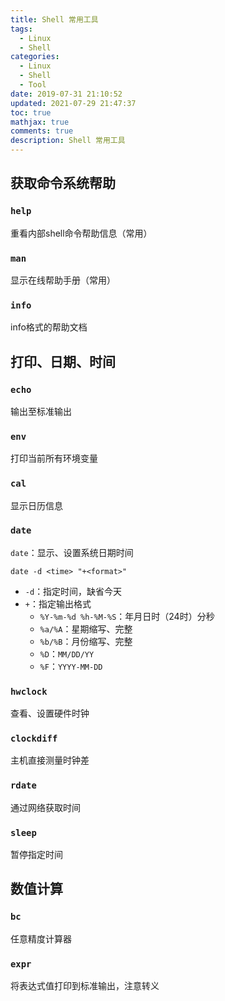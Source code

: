 ```yaml
---
title: Shell 常用工具
tags:
  - Linux
  - Shell
categories:
  - Linux
  - Shell
  - Tool
date: 2019-07-31 21:10:52
updated: 2021-07-29 21:47:37
toc: true
mathjax: true
comments: true
description: Shell 常用工具
---
```


##	获取命令系统帮助

###	`help`

重看内部shell命令帮助信息（常用）

###	`man`

显示在线帮助手册（常用）

###	`info`

info格式的帮助文档

##	打印、日期、时间

###	`echo`

输出至标准输出

###	`env`

打印当前所有环境变量

###	`cal`

显示日历信息

###	`date`

`date`：显示、设置系统日期时间

```shell
date -d <time> "+<format>"
```

-	`-d`：指定时间，缺省今天
-	`+`：指定输出格式
	-	`%Y-%m-%d %h-%M-%S`：年月日时（24时）分秒
	-	`%a/%A`：星期缩写、完整
	-	`%b/%B`：月份缩写、完整
	-	`%D`：`MM/DD/YY`
	-	`%F`：`YYYY-MM-DD`

###	`hwclock`

查看、设置硬件时钟

###	`clockdiff`

主机直接测量时钟差

###	`rdate`

通过网络获取时间

###	`sleep`

暂停指定时间


##	数值计算

###	`bc`

任意精度计算器

###	`expr`

将表达式值打印到标准输出，注意转义


